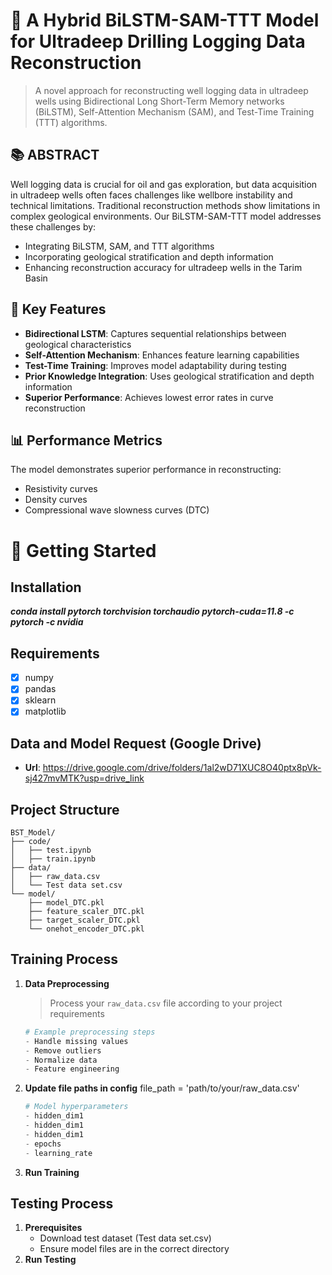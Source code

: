 # :speech_balloon: A Hybrid BiLSTM-SAM-TTT Model for Ultradeep Drilling Logging Data Reconstruction
>A novel approach for reconstructing well logging data in ultradeep wells using Bidirectional Long Short-Term Memory networks (BiLSTM), Self-Attention Mechanism (SAM), and Test-Time Training (TTT) algorithms.

## 📚 ABSTRACT
Well logging data is crucial for oil and gas exploration, but data acquisition in ultradeep wells often faces challenges like wellbore instability and technical limitations. Traditional reconstruction methods show limitations in complex geological environments. Our BiLSTM-SAM-TTT model addresses these challenges by:

- Integrating BiLSTM, SAM, and TTT algorithms
- Incorporating geological stratification and depth information
- Enhancing reconstruction accuracy for ultradeep wells in the Tarim Basin

## 🌟 Key Features

- **Bidirectional LSTM**: Captures sequential relationships between geological characteristics
- **Self-Attention Mechanism**: Enhances feature learning capabilities
- **Test-Time Training**: Improves model adaptability during testing
- **Prior Knowledge Integration**: Uses geological stratification and depth information
- **Superior Performance**: Achieves lowest error rates in curve reconstruction

## 📊 Performance Metrics
The model demonstrates superior performance in reconstructing:

* Resistivity curves
* Density curves
* Compressional wave slowness curves (DTC)

# 🚀 Getting Started

## Installation
***conda install pytorch torchvision torchaudio pytorch-cuda=11.8 -c pytorch -c nvidia***

## Requirements
- [x] numpy
- [x] pandas
- [x] sklearn
- [x] matplotlib
      
## Data and Model Request  (Google Drive)
* **Url**: https://drive.google.com/drive/folders/1al2wD71XUC8O40ptx8pVk-sj427mvMTK?usp=drive_link

## Project Structure
```plaintext
BST_Model/
├── code/
│   ├── test.ipynb
│   ├── train.ipynb     
├── data/
│   ├── raw_data.csv
│   └── Test data set.csv
└── model/
    ├── model_DTC.pkl
    ├── feature_scaler_DTC.pkl
    ├── target_scaler_DTC.pkl
    └── onehot_encoder_DTC.pkl
```
## Training Process
1. **Data Preprocessing**
   > Process your `raw_data.csv` file according to your project requirements
   ```python
   # Example preprocessing steps
   - Handle missing values
   - Remove outliers
   - Normalize data
   - Feature engineering

2. **Update file paths in config**
   file_path = 'path/to/your/raw_data.csv'
   ```python
   # Model hyperparameters
   - hidden_dim1 
   - hidden_dim1 
   - hidden_dim1 
   - epochs 
   - learning_rate
   
4. **Run Training**

## Testing Process
1. **Prerequisites**
   - Download test dataset (Test data set.csv)
   - Ensure model files are in the correct directory
2. **Run Testing**





